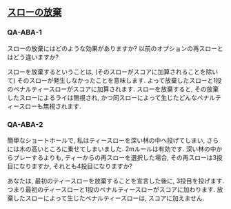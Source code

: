 ## [スローの放棄](80901)

### QA-ABA-1
スローの放棄にはど​​のような効果がありますか?
以前のオプションの再スローとはどう違いますか?

スローを放棄するということは,
(そのスローがスコアに加算されることを除いて)
そのスローが発生しなかったことを意味します.
よって放棄したスローと1投のペナルティースローがスコアに加算されます.
スローを放棄すると,
その放棄したスローによるライは無視され,
かつ同スローによって生じたどんなペナルティースローも無視されます.

### QA-ABA-2
簡単なショートホールで,
私はティースローを深い林の中へ投げてしまい,
さらには木の高いところに乗せてしまいました.
2mルールは有効です.
深い林の中からプレーするよりも,
ティーからの再スローを選択した場合,
その再スローは3投目になりますか,
それとも4投目になりますか?

あなたは,
最初のティースローを放棄することを宣言した後に,
3投目を投げます.
つまり最初のティースローと1投のペナルティースローがスコアに加わります.
放棄したスローによって生じたペナルティースローは,
スコアに加えません.
